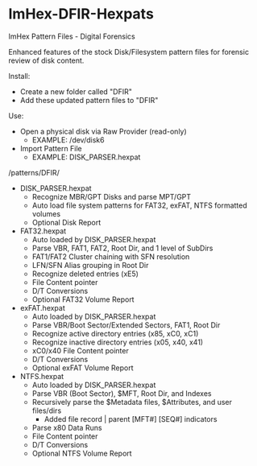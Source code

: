 # ImHex-DFIR-Hexpats
ImHex Pattern Files - Digital Forensics

Enhanced features of the stock Disk/Filesystem pattern files for forensic review of disk content.

Install:
  - Create a new folder called "DFIR"
  - Add these updated pattern files to "DFIR"

Use:
  - Open a physical disk via Raw Provider (read-only)
      - EXAMPLE: /dev/disk6
  - Import Pattern File
      - EXAMPLE: DISK_PARSER.hexpat


/patterns/DFIR/
  - DISK_PARSER.hexpat
      - Recognize MBR/GPT Disks and parse MPT/GPT
      - Auto load file system patterns for FAT32, exFAT, NTFS formatted volumes
      - Optional Disk Report
  - FAT32.hexpat
      - Auto loaded by DISK_PARSER.hexpat
      - Parse VBR, FAT1, FAT2, Root Dir, and 1 level of SubDirs
      - FAT1/FAT2 Cluster chaining with SFN resolution
      - LFN/SFN Alias grouping in Root Dir
      - Recognize deleted entries (xE5)
      - File Content pointer
      - D/T Conversions
      - Optional FAT32 Volume Report
  - exFAT.hexpat
      - Auto loaded by DISK_PARSER.hexpat
      - Parse VBR/Boot Sector/Extended Sectors, FAT1, Root Dir
      - Recognize active directory entries (x85, xC0, xC1)
      - Recognize inactive directory entries (x05, x40, x41)
      - xC0/x40 File Content pointer
      - D/T Conversions
      - Optional exFAT Volume Report
   - NTFS.hexpat
      - Auto loaded by DISK_PARSER.hexpat
      - Parse VBR (Boot Sector), $MFT, Root Dir, and Indexes
      - Recursively parse the $Metadata files, $Attributes, and user files/dirs
          - Added file record | parent [MFT#] [SEQ#] indicators
      - Parse x80 Data Runs
      - File Content pointer
      - D/T Conversions
      - Optional NTFS Volume Report

